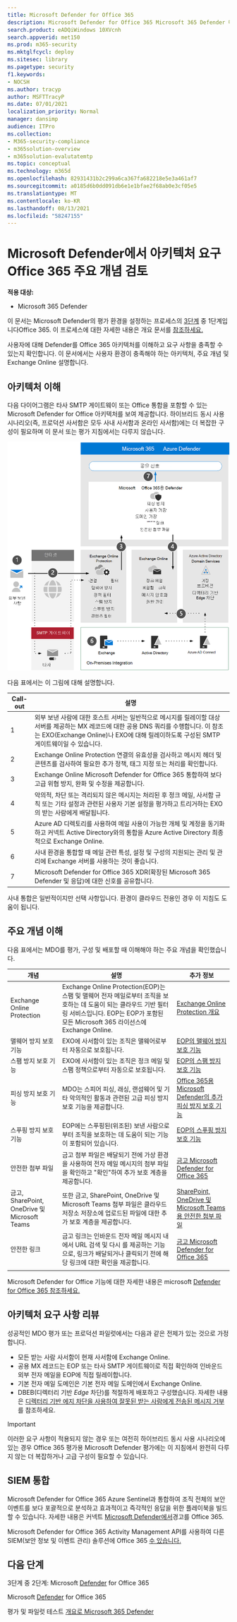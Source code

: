 ```yaml
---
title: Microsoft Defender for Office 365
description: Microsoft Defender for Office 365 Microsoft 365 Defender 다이어그램은 평가판 랩 또는 파일럿 환경을 구축하기 전에 Microsoft 365 ID를 이해하는 데 도움이 됩니다.
search.product: eADQiWindows 10XVcnh
search.appverid: met150
ms.prod: m365-security
ms.mktglfcycl: deploy
ms.sitesec: library
ms.pagetype: security
f1.keywords:
- NOCSH
ms.author: tracyp
author: MSFTTracyP
ms.date: 07/01/2021
localization_priority: Normal
manager: dansimp
audience: ITPro
ms.collection:
- M365-security-compliance
- m365solution-overview
- m365solution-evalutatemtp
ms.topic: conceptual
ms.technology: m365d
ms.openlocfilehash: 82931431b2c299a6ca367fa682218e5e3a461af7
ms.sourcegitcommit: a0185d6b0dd091db6e1e1bfae2f68ab0e3cf05e5
ms.translationtype: MT
ms.contentlocale: ko-KR
ms.lasthandoff: 08/13/2021
ms.locfileid: "58247155"
---
```

# <a name="review-microsoft-defender-for-office-365-architecture-requirements-and-key-concepts"></a>Microsoft Defender에서 아키텍처 요구 Office 365 주요 개념 검토


**적용 대상:**
- Microsoft 365 Defender

이 문서는 Microsoft Defender의 평가 환경을 설정하는 프로세스의 [3단계](eval-defender-office-365-overview.md) 중 1단계입니다Office 365. 이 프로세스에 대한 자세한 내용은 개요 문서를 [참조하세요.](eval-defender-office-365-overview.md)

사용자에 대해 Defender를 Office 365 아키텍처를 이해하고 요구 사항을 충족할 수 있는지 확인합니다. 이 문서에서는 사용자 환경이 충족해야 하는 아키텍처, 주요 개념 및 Exchange Online 설명합니다.

## <a name="understand-the-architecture"></a>아키텍처 이해

다음 다이어그램은 타사 SMTP 게이트웨이 또는 Office 통합을 포함할 수 있는 Microsoft Defender for Office 아키텍처를 보여 제공합니다. 하이브리드 동시 사용 시나리오(즉, 프로덕션 사서함은 모두 사내 사서함과 온라인 사서함)에는 더 복잡한 구성이 필요하며 이 문서 또는 평가 지침에서는 다루지 않습니다.

![Microsoft Defender for Office 365](../../media/defender/m365-defender-office-architecture.png)

다음 표에서는 이 그림에 대해 설명합니다.

|Call-out  |설명  |
|---------|---------|
|1     | 외부 보낸 사람에 대한 호스트 서버는 일반적으로 메시지를 릴레이할 대상 서버를 제공하는 MX 레코드에 대한 공용 DNS 쿼리를 수행합니다.  이 참조는 EXO(Exchange Online)나 EXO에 대해 릴레이하도록 구성된 SMTP 게이트웨이일 수 있습니다.  |
|2      | Exchange Online Protection 연결의 유효성을 검사하고 메시지 헤더 및 콘텐츠를 검사하여 필요한 추가 정책, 태그 지정 또는 처리를 확인합니다.  |
|3      | Exchange Online Microsoft Defender for Office 365 통합하여 보다 고급 위협 방지, 완화 및 수정을 제공합니다. |
|4      | 악의적, 차단 또는 격리되지 않은 메시지는 처리된 후 정크 메일, 사서함 규칙 또는 기타 설정과 관련된 사용자 기본 설정을 평가하고 트리거하는 EXO의 받는 사람에게 배달됩니다. |
|5      | Azure AD 디렉토리를 사용하여 메일 사용이 가능한 개체 및 계정을 동기화하고 커넥트 Active Directory와의 통합을 Azure Active Directory 최종적으로 Exchange Online. |
|6      | 사내 환경을 통합할 때 메일 관련 특성, 설정 및 구성의 지원되는 관리 및 관리에 Exchange 서버를 사용하는 것이 좋습니다. |
|7      | Microsoft Defender for Office 365 XDR(확장된 Microsoft 365 Defender 및 응답)에 대한 신호를 공유합니다.|

사내 통합은 일반적이지만 선택 사항입니다. 환경이 클라우드 전용인 경우 이 지침도 도움이 됩니다.

## <a name="understand-key-concepts"></a>주요 개념 이해

다음 표에서는 MDO를 평가, 구성 및 배포할 때 이해해야 하는 주요 개념을 확인했습니다.


|개념  |설명 |추가 정보  |
|---------|---------|---------|
|Exchange Online Protection      |    Exchange Online Protection(EOP)는 스팸 및 맬웨어 전자 메일로부터 조직을 보호하는 데 도움이 되는 클라우드 기반 필터링 서비스입니다. EOP는 EOP가 포함된 모든 Microsoft 365 라이선스에 Exchange Online.     |   [Exchange Online Protection 개요](../office-365-security/exchange-online-protection-overview.md)      |
|맬웨어 방지 보호 기능     |    EXO에 사서함이 있는 조직은 맬웨어로부터 자동으로 보호됩니다.     |  [EOP의 맬웨어 방지 보호 기능](../office-365-security/anti-malware-protection.md)       |
|스팸 방지 보호 기능     |   EXO에 사서함이 있는 조직은 정크 메일 및 스팸 정책으로부터 자동으로 보호됩니다.      |  [EOP의 스팸 방지 보호 기능](../office-365-security/anti-spam-protection.md)       |
|피싱 방지 보호 기능 |  MDO는 스피어 피싱, 래싱, 랜섬웨어 및 기타 악의적인 활동과 관련된 고급 피싱 방지 보호 기능을 제공합니다.   | [Office 365용 Microsoft Defender의 추가 피싱 방지 보호 기능](../office-365-security/anti-phishing-protection.md)   |
|스푸핑 방지 보호 기능     |   EOP에는 스푸핑된(위조된) 보낸 사람으로부터 조직을 보호하는 데 도움이 되는 기능이 포함되어 있습니다.      |   [EOP의 스푸핑 방지 보호 기능](../office-365-security/anti-spoofing-protection.md)      |
|안전한 첨부 파일     |   금고 첨부 파일은 배달되기 전에 가상 환경을 사용하여 전자 메일 메시지의 첨부 파일을 확인하고 "확인"하여 추가 보호 계층을 제공합니다.      |   [금고 Microsoft Defender for Office 365](../office-365-security/safe-attachments.md)      |
|금고, SharePoint, OneDrive 및 Microsoft Teams     |    또한 금고, SharePoint, OneDrive 및 Microsoft Teams 첨부 파일은 클라우드 저장소 저장소에 업로드된 파일에 대한 추가 보호 계층을 제공합니다.     |  [SharePoint, OneDrive 및 Microsoft Teams용 안전한 첨부 파일](../office-365-security/mdo-for-spo-odb-and-teams.md)       |
|안전한 링크     | 금고 링크는 인바운드 전자 메일 메시지 내에서 URL 검색 및 다시 를 제공하는 기능으로, 링크가 배달되거나 클릭되기 전에 해당 링크에 대한 확인을 제공합니다.        |   [금고 Microsoft Defender for Office 365](../office-365-security/safe-links.md)      |
|    |         |         |

Microsoft Defender for Office 기능에 대한 자세한 내용은 microsoft [Defender for Office 365 참조하세요.](/office365/servicedescriptions/office-365-advanced-threat-protection-service-description)

## <a name="review-architecture-requirements"></a>아키텍처 요구 사항 리뷰
성공적인 MDO 평가 또는 프로덕션 파일럿에서는 다음과 같은 전제가 있는 것으로 가정합니다.
- 모든 받는 사람 사서함이 현재 사서함에 Exchange Online.
- 공용 MX 레코드는 EOP 또는 타사 SMTP 게이트웨이로 직접 확인하여 인바운드 외부 전자 메일을 EOP에 직접 릴레이합니다.
- 기본 전자 메일 도메인은  기본 전자 메일 도메인에서 Exchange Online.
- DBEB(디렉터리 기반 *Edge* 차단)를 적절하게 배포하고 구성했습니다. 자세한 내용은 [디렉터리 기반 에지 차단을 사용하여 잘못된 받는 사람에게 전송된 메시지 거부](/exchange/mail-flow-best-practices/use-directory-based-edge-blocking)를 참조하세요.

> [!IMPORTANT]
> 이러한 요구 사항이 적용되지 않는 경우 또는 여전히 하이브리드 동시 사용 시나리오에 있는 경우 Office 365 평가용 Microsoft Defender 평가에는 이 지침에서 완전히 다루지 않는 더 복잡하거나 고급 구성이 필요할 수 있습니다.

## <a name="siem-integration"></a>SIEM 통합

Microsoft Defender for Office 365 Azure Sentinel과 통합하여 조직 전체의 보안 이벤트를 보다 포괄적으로 분석하고 효과적이고 즉각적인 응답을 위한 플레이북을 빌드할 수 있습니다. 자세한 내용은 커넥트 [Microsoft Defender에서](/azure/sentinel/connect-office-365-advanced-threat-protection)경고를 Office 365.

Microsoft Defender for Office 365 Activity Management API를 사용하여 다른 SIEM(보안 정보 및 이벤트 관리) 솔루션에 Office 365 [수 있습니다.](/office/office-365-management-api/office-365-management-activity-api-reference)

## <a name="next-steps"></a>다음 단계

3단계 중 2단계: Microsoft [Defender](eval-defender-office-365-enable-eval.md) for Office 365

Microsoft [Defender](eval-defender-office-365-overview.md) for Office 365

평가 및 파일럿 테스트 [개요로 Microsoft 365 Defender](eval-overview.md) 

